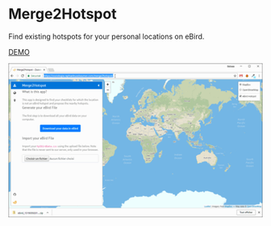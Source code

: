 # Merge2Hotspot

Find existing hotspots for your personal locations on eBird.

[DEMO](https://zoziologie.raphaelnussbaumer.com/merge2hotspot/)

![Exemple](/images/m2h.gif)
